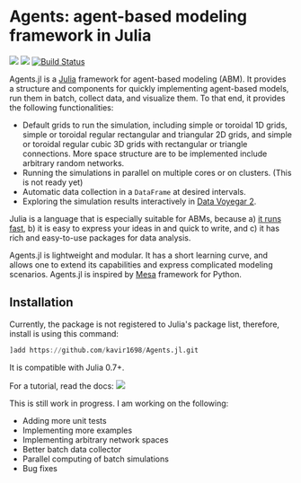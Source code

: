 # Agents: agent-based modeling framework in Julia

[![](https://img.shields.io/badge/Agents.jl-v0.1-blue.svg)](https://github.com/kavir1698/Agents.jl) 
[![](https://img.shields.io/badge/docs-latest-blue.svg)](https://kavir1698.github.io/Agents.jl/latest)
[![Build Status](https://travis-ci.org/kavir1698/Agents.jl.svg?branch=master)](https://travis-ci.org/kavir1698/Agents.jl)

Agents.jl is a [Julia](https://julialang.org/) framework for agent-based modeling (ABM). It provides a structure and components for quickly implementing agent-based models, run them in batch, collect data, and visualize them. To that end, it provides the following functionalities: 

* Default grids to run the simulation, including simple or toroidal 1D grids, simple or toroidal regular rectangular and triangular 2D grids, and simple or toroidal regular cubic 3D grids with rectangular or triangle connections. More space structure are to be implemented include arbitrary random networks.
* Running the simulations in parallel on multiple cores or on clusters. (This is not ready yet)
* Automatic data collection in a `DataFrame` at desired intervals.
* Exploring the simulation results interactively in [Data Voyegar 2](https://github.com/vega/voyager).

Julia is a language that is especially suitable for ABMs, because a) [it runs fast](https://julialang.org/benchmarks/), b) it is easy to express your ideas in and quick to write, and c) it has rich and easy-to-use packages for data analysis.

Agents.jl is lightweight and modular. It has a short learning curve, and allows one to extend its capabilities and express complicated modeling scenarios. Agents.jl is inspired by [Mesa](https://github.com/projectmesa/mesa) framework for Python.


## Installation

Currently, the package is not registered to Julia's package list, therefore, install is using this command:

```julia
]add https://github.com/kavir1698/Agents.jl.git
```

It is compatible with Julia 0.7+.

For a tutorial, read the docs: [![](https://img.shields.io/badge/docs-latest-blue.svg)](https://kavir1698.github.io/Agents.jl/latest)

This is still work in progress. I am working on the following:

* Adding more unit tests
* Implementing more examples
* Implementing arbitrary network spaces
* Better batch data collector
* Parallel computing of batch simulations
* Bug fixes